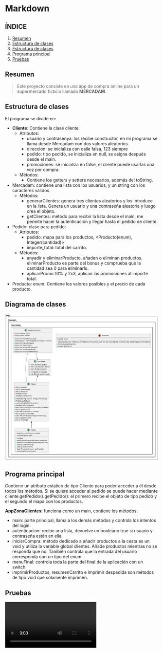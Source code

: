 # Markdown

## ÍNDICE

1. [Resumen](#resumen)
2. [Estructura de clases](#estructura-de-clases)
4. [Estructura de clases](#estructura-de-clases)
5. [Programa principal](#programa-principal)
6. [Pruebas](#pruebas)

## Resumen
> Este proyecto consiste en una app de compra online para un supermercado ficticio llamado **MERCADAM**.

## Estructura de clases

El programa se divide en: 

- **Cliente**: Contiene la clase cliente:
  - Atributos:
    - usuario y contrasenya: los recibe constructor, en mi programa se llama desde Mercadam con dos valores aleatorios.
    - direccion: se inicializa con calle falsa, 123 siempre
    - pedido: tipo pedido, se inicializa en null, se asigna después desde el main.
    - promociones: se inicializa en false, el cliente puede usarlas una vez por compra.
  - Métodos:
    - Contiene los getters y setters necesarios, además del toString.
- Mercadam: contiene una lista con los usuarios, y un string con los caracteres válidos.
  - Métodos: 
    - generarClientes: genera tres clientes aleatorios y los introduce en la lista. Genera un usuario y una contraseña aleatoria y luego crea el objeto.
    - getClientes: método para recibir la lista desde el main, me permite hacer la autenticación y llegar hasta el pedido de cliente. 
- Pedido: clase para pedido:
  - Atributos: 
    - pedido: mapa para los productos, <Producto(enum), Integer(cantidad)>
    - importe_total: total del carrito.
  - Métodos: 
    - anyadir y eliminarProducto, añaden o eliminan productos, eliminarProducto es parte del bonus y comprueba que la cantidad sea 0 para eliminarlo.
    - aplicarPromo 10% y 2x3, aplican las promociones al importe total. 
- Producto: enum. Contiene los valores posibles y el precio de cada producto. 

## Diagrama de clases

![MercaDAM](./MercaDAM.png)

## Programa principal
Contiene un atributo estático de tipo Cliente para poder acceder a él desde todos los métodos. Si se quiere acceder al pedido se puede hacer mediante cliente.getPedido().getPedido(): el primero recibe el objeto de tipo pedido y el segundo el mapa con los productos.

**AppZonaClientes**: funciona como un main, contiene los métodos:
  - main: parte principal, llama a los demás métodos y controla los intentos del login.
  - autenticacion: recibe una lista, devuelve un booleano true si usuario y contraseña están en ella.
  - iniciarCompra: método dedicado a añadir productos a la cesta es un void y utiliza la variable global clientes. Añade productos mientras no se responda que no. También controla que la entrada del usuario corresponda con un tipo del enum.
  - menuFinal: controla toda la parte del final de la aplicación con un switch.
  - imprimirProductos, resumenCarrito e imprimir despedida son métodos de tipo void que solamente imprimen.


## Pruebas

![PRUEBAS](./Pruebas.mkv)
